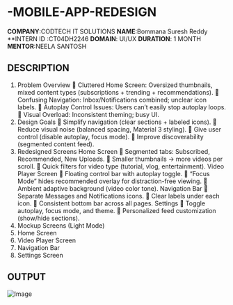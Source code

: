 # -MOBILE-APP-REDESIGN

**COMPANY**:CODTECH IT SOLUTIONS
**NAME**:Bommana Suresh Reddy
**INTERN ID :CT04DH2246
**DOMAIN**: UI/UX
**DURATION**: 1 MONTH
**MENTOR**:NEELA SANTOSH

## DESCRIPTION

1. Problem Overview 
 Cluttered Home Screen: Oversized thumbnails, mixed content types (subscriptions + 
trending + recommendations). 
 Confusing Navigation: Inbox/Notifications combined; unclear icon labels. 
 Autoplay Control Issues: Users can’t easily stop autoplay loops. 
 Visual Overload: Inconsistent theming; busy UI. 
2. Design Goals 
 Simplify navigation (clear sections + labeled icons). 
 Reduce visual noise (balanced spacing, Material 3 styling). 
 Give user control (disable autoplay, focus mode). 
 Improve discoverability (segmented content feed). 
3. Redesigned Screens 
Home Screen 
 Segmented tabs: Subscribed, Recommended, New Uploads. 
 Smaller thumbnails → more videos per scroll. 
 Quick filters for video type (tutorial, vlog, entertainment). 
Video Player Screen 
 Floating control bar with autoplay toggle. 
 “Focus Mode” hides recommended overlay for distraction-free viewing. 
 Ambient adaptive background (video color tone). 
Navigation Bar 
 Separate Messages and Notifications icons. 
 Clear labels under each icon. 
 Consistent bottom bar across all pages. 
Settings 
 Toggle autoplay, focus mode, and theme. 
 Personalized feed customization (show/hide sections).
5. Mockup Screens (Light Mode)
1. Home Screen 
2. Video Player Screen 
3. Navigation Bar 
4. Settings Screen

## OUTPUT

![Image](https://github.com/user-attachments/assets/75178f4a-0fab-48fc-85db-19f2f509d565)

